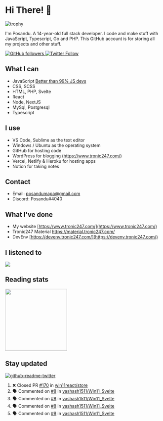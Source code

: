 # Hi There! 👋
[![trophy](https://github-profile-trophy.vercel.app/?username=posandu)](https://www.youtube.com/watch?v=dQw4w9WgXcQ)

I'm Posandu. A 14-year-old full stack developer. I code and make stuff with JavaScript, Typescript, Go and PHP. This GitHub account is for storing all my projects and other stuff.

<a href="https://github.com/Posandu">
	<img alt="GitHub followers" src="https://img.shields.io/github/followers/posandu?style=social">
</a>

<a href="https://twitter.com/Posandu">
	<img alt="Twitter Follow" src="https://img.shields.io/twitter/follow/posandu?style=social">
</a>

## What I can

- JavaScript [Better than 99% JS devs](https://www.codingame.com/certification/UuE-yYkOPsUD3F6aCWZ5ZA)
- CSS, SCSS
- HTML, PHP, Svelte
- React
- Node, NextJS
- MySql, Postgresql
- Typescript

## I use

- VS Code, Sublime as the text editor
- Windows / Ubuntu as the operating system
- GitHub for hosting code
- WordPress for blogging (https://www.tronic247.com/)
- Vercel, Netlify & Heroku for hosting apps
- Notion for taking notes

## Contact

- Email: posandumapa@gmail.com
- Discord: Posandu#4040

## What I've done

- My website [https://www.tronic247.com/](https://www.tronic247.com/)
- Tronic247 Material https://material.tronic247.com/
- DevEnv [https://devenv.tronic247.com/](https://devenv.tronic247.com/)

## I listened to 

<img src="https://spotify-github-profile.vercel.app/api/view.svg?uid=31gr2rav6xfv3jbfsemb5orfw57m&cover_image=true&theme=novatorem&bar_color=53b14f&bar_color_cover=true"/>

## Reading stats

<img src="https://api.daily.dev/devcards/bc577391486143969f5b3b599b499632.png?r=sp8" width=200/>

## Stay updated
[![github-readme-twitter](https://github-readme-twitter.gazf.vercel.app/api?id=posandu&show_reply=false)]()

<!--START_SECTION:activity-->
1. ❌ Closed PR [#170](https://github.com/win11react/store/pull/170) in [win11react/store](https://github.com/win11react/store)
2. 🗣 Commented on [#8](https://github.com/yashash1511/Win11_Svelte/issues/8) in [yashash1511/Win11_Svelte](https://github.com/yashash1511/Win11_Svelte)
3. 🗣 Commented on [#8](https://github.com/yashash1511/Win11_Svelte/issues/8) in [yashash1511/Win11_Svelte](https://github.com/yashash1511/Win11_Svelte)
4. 🗣 Commented on [#8](https://github.com/yashash1511/Win11_Svelte/issues/8) in [yashash1511/Win11_Svelte](https://github.com/yashash1511/Win11_Svelte)
5. 🗣 Commented on [#8](https://github.com/yashash1511/Win11_Svelte/issues/8) in [yashash1511/Win11_Svelte](https://github.com/yashash1511/Win11_Svelte)
<!--END_SECTION:activity-->
